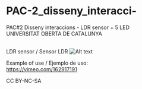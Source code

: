 # PAC-2_disseny_interacci-
PAC#2 Disseny interaccions - LDR sensor + 5 LED <br>
UNIVERSITAT OBERTA DE CATALUNYA<br><br>

LDR sensor / Sensor LDR
![Alt text](https://cloud.githubusercontent.com/assets/14861253/18604821/86e041ca-7c82-11e6-830a-cead3903c172.png)

Example of use / Ejemplo de uso:<br>
https://vimeo.com/162917191

CC BY-NC-SA
